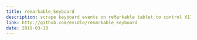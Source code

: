 ```yaml
---
title: remarkable_keyboard
description: scrape keyboard events on reMarkable tablet to control X11 desktop
link: http://github.com/evidlo/remarkable_keyboard
date: 2019-03-18
---
```

